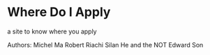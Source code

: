 # Where Do I Apply

a site to know where you apply

Authors:
Michel Ma
Robert Riachi
Silan He
and the NOT Edward Son
